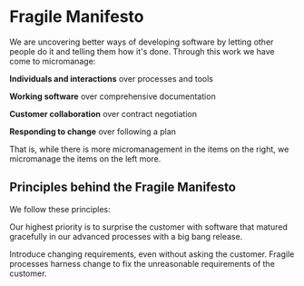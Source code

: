 # Fragile Manifesto

We are uncovering better ways of developing software by letting other people do it and telling them how it's done. Through this work we have come to micromanage:

**Individuals and interactions** over processes and tools

**Working software** over comprehensive documentation

**Customer collaboration** over contract negotiation

**Responding to change** over following a plan

That is, while there is more micromanagement in the items on
the right, we micromanage the items on the left more.


## Principles behind the Fragile Manifesto

We follow these principles:

Our highest priority is to surprise the customer with software that matured gracefully in our advanced processes with a big bang release.

Introduce changing requirements, even without asking the customer. Fragile processes harness change to fix the unreasonable requirements of the customer.

<!--Deliver working software frequently, from a couple of weeks to a couple of months, with a preference to the shorter timescale.

Business people and developers must work 
together daily throughout the project.

Build projects around motivated individuals. 
Give them the environment and support they need, 
and trust them to get the job done.

The most efficient and effective method of 
conveying information to and within a development 
team is face-to-face conversation.

Working software is the primary measure of progress.

Agile processes promote sustainable development. 
The sponsors, developers, and users should be able 
to maintain a constant pace indefinitely.

Continuous attention to technical excellence 
and good design enhances agility.

Simplicity--the art of maximizing the amount 
of work not done--is essential.

The best architectures, requirements, and designs 
emerge from self-organizing teams.

At regular intervals, the team reflects on how 
to become more effective, then tunes and adjusts 
its behavior accordingly.-->

